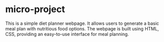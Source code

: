 # micro-project

This is a simple diet planner webpage. It allows users to generate a basic meal plan with nutritious food options. The webpage is built using HTML, CSS, providing an easy-to-use interface for meal planning.
